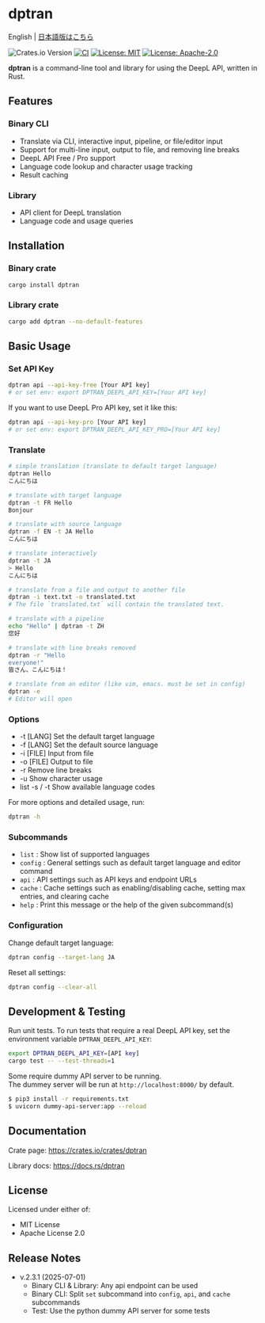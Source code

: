 # dptran

English | [日本語版はこちら](README_JA.md)

![Crates.io Version](https://img.shields.io/crates/v/dptran)
[![CI](https://github.com/yotiosoft/dptran/actions/workflows/rust.yml/badge.svg?branch=main)](https://github.com/yotiosoft/dptran/actions/workflows/rust.yml)
[![License: MIT](https://img.shields.io/badge/License-MIT-blue.svg)](https://opensource.org/licenses/MIT)
[![License: Apache-2.0](https://img.shields.io/badge/License-Apache%202.0-blue.svg)](https://opensource.org/licenses/Apache-2.0)

**dptran** is a command-line tool and library for using the DeepL API, written in Rust.

## Features

### Binary CLI

- Translate via CLI, interactive input, pipeline, or file/editor input
- Support for multi-line input, output to file, and removing line breaks
- DeepL API Free / Pro support
- Language code lookup and character usage tracking
- Result caching

### Library

- API client for DeepL translation
- Language code and usage queries

## Installation

### Binary crate
```bash
cargo install dptran
```

### Library crate
```bash
cargo add dptran --no-default-features
```
## Basic Usage
### Set API Key
```bash
dptran api --api-key-free [Your API key]
# or set env: export DPTRAN_DEEPL_API_KEY=[Your API key]
```

If you want to use DeepL Pro API key, set it like this:
```bash
dptran api --api-key-pro [Your API key]
# or set env: export DPTRAN_DEEPL_API_KEY_PRO=[Your API key]
```

### Translate
```bash
# simple translation (translate to default target language)
dptran Hello
こんにちは

# translate with target language
dptran -t FR Hello
Bonjour

# translate with source language
dptran -f EN -t JA Hello
こんにちは

# translate interactively
dptran -t JA
> Hello
こんにちは

# translate from a file and output to another file
dptran -i text.txt -o translated.txt
# The file `translated.txt` will contain the translated text.

# translate with a pipeline
echo "Hello" | dptran -t ZH
您好

# translate with line breaks removed
dptran -r "Hello
everyone!"
皆さん、こんにちは！

# translate from an editor (like vim, emacs. must be set in config)
dptran -e
# Editor will open
```

### Options
- -t [LANG] Set the default target language
- -f [LANG] Set the default source language
- -i [FILE] Input from file
- -o [FILE] Output to file
- -r Remove line breaks
- -u Show character usage
- list -s / -t Show available language codes

For more options and detailed usage, run:
```bash
dptran -h
```

### Subcommands

- `list`   : Show list of supported languages
- `config` : General settings such as default target language and editor command
- `api`    : API settings such as API keys and endpoint URLs
- `cache`  : Cache settings such as enabling/disabling cache, setting max entries, and clearing cache
- `help`   : Print this message or the help of the given subcommand(s)

### Configuration
Change default target language:

```bash
dptran config --target-lang JA
```
Reset all settings:

```bash
dptran config --clear-all
```

## Development & Testing
Run unit tests.
To run tests that require a real DeepL API key, set the environment variable `DPTRAN_DEEPL_API_KEY`:

```bash
export DPTRAN_DEEPL_API_KEY=[API key]
cargo test -- --test-threads=1
```

Some require dummy API server to be running.  
The dummey server will be run at `http://localhost:8000/` by default.

```bash
$ pip3 install -r requirements.txt
$ uvicorn dummy-api-server:app --reload
```

## Documentation
Crate page: https://crates.io/crates/dptran

Library docs: https://docs.rs/dptran

## License
Licensed under either of:

- MIT License
- Apache License 2.0

## Release Notes

- v.2.3.1 (2025-07-01)
  - Binary CLI & Library: Any api endpoint can be used
  - Binary CLI: Split `set` subcommand into `config`, `api`, and `cache` subcommands
  - Test: Use the python dummy API server for some tests
